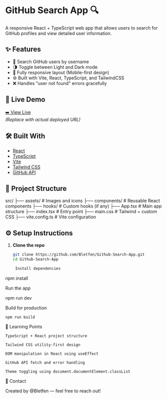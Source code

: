 # GitHub Search App 🔍

A responsive React + TypeScript web app that allows users to search for GitHub profiles and view detailed user information.

## ✨ Features

- 🔎 Search GitHub users by username
- 🌗 Toggle between Light and Dark mode
- 📱 Fully responsive layout (Mobile-first design)
- ⚙️ Built with Vite, React, TypeScript, and TailwindCSS
- ❌ Handles "user not found" errors gracefully

## 🚀 Live Demo

[➡️ View Live](https://github-search-app-five-sepia.vercel.app/)  
_(Replace with actual deployed URL)_

## 🛠️ Built With

- [React](https://reactjs.org/)
- [TypeScript](https://www.typescriptlang.org/)
- [Vite](https://vitejs.dev/)
- [Tailwind CSS](https://tailwindcss.com/)
- [GitHub API](https://docs.github.com/en/rest)

## 📂 Project Structure

src/
├── assets/ # Images and icons
├── components/ # Reusable React components
├── hooks/ # Custom hooks (if any)
├── App.tsx # Main app structure
├── index.tsx # Entry point
├── main.css # Tailwind + custom CSS
├── vite.config.ts # Vite configuration

## ⚙️ Setup Instructions

1. **Clone the repo**

   ```bash
   git clone https://github.com/Bletfen/Github-Search-App.git
   cd Github-Search-App

    Install dependencies
   ```

npm install

Run the app

npm run dev

Build for production

    npm run build

🧠 Learning Points

    TypeScript + React project structure

    Tailwind CSS utility-first design

    DOM manipulation in React using useEffect

    GitHub API fetch and error handling

    Theme toggling using document.documentElement.classList

📧 Contact

Created by @Bletfen — feel free to reach out!
